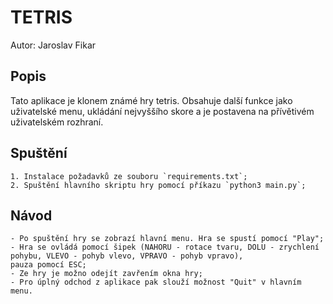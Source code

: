 # TETRIS
Autor: Jaroslav Fikar

## Popis 
Tato aplikace je klonem známé hry tetris. Obsahuje další funkce jako uživatelské menu, ukládání nejvyššího skore a je postavena na přívětivém uživatelském rozhraní.

## Spuštění
    1. Instalace požadavků ze souboru `requirements.txt`;
    2. Spuštění hlavního skriptu hry pomocí příkazu `python3 main.py`;
    
## Návod
    - Po spuštění hry se zobrazí hlavní menu. Hra se spustí pomocí "Play";
    - Hra se ovládá pomocí šipek (NAHORU - rotace tvaru, DOLU - zrychlení pohybu, VLEVO - pohyb vlevo, VPRAVO - pohyb vpravo), 
    pauza pomocí ESC;
    - Ze hry je možno odejít zavřením okna hry;
    - Pro úplný odchod z aplikace pak slouží možnost "Quit" v hlavním menu.
